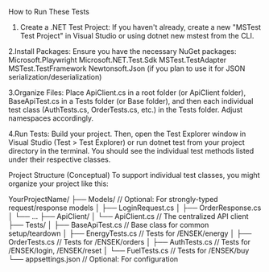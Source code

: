How to Run These Tests
1. Create a .NET Test Project: If you haven't already, create a new "MSTest Test Project" in Visual Studio or using dotnet new mstest from the CLI.

2.Install Packages: Ensure you have the necessary NuGet packages:
Microsoft.Playwright
Microsoft.NET.Test.Sdk
MSTest.TestAdapter
MSTest.TestFramework
Newtonsoft.Json (if you plan to use it for JSON serialization/deserialization)

3.Organize Files: Place ApiClient.cs in a root folder (or ApiClient folder), BaseApiTest.cs in a Tests folder (or Base folder), and then each individual test class (AuthTests.cs, OrderTests.cs, etc.) in the Tests folder. Adjust namespaces accordingly.

4.Run Tests: Build your project. Then, open the Test Explorer window in Visual Studio (Test > Test Explorer) or run dotnet test from your project directory in the terminal. You should see the individual test methods listed under their respective classes.

Project Structure (Conceptual)
To support individual test classes, you might organize your project like this:

YourProjectName/
├── Models/                     // Optional: For strongly-typed request/response models
│   ├── LoginRequest.cs
│   ├── OrderResponse.cs
│   └── ...
├── ApiClient/
│   └── ApiClient.cs            // The centralized API client
├── Tests/
│   ├── BaseApiTest.cs          // Base class for common setup/teardown
│   ├── EnergyTests.cs          // Tests for /ENSEK/energy
│   ├── OrderTests.cs           // Tests for /ENSEK/orders
│   ├── AuthTests.cs            // Tests for /ENSEK/login, /ENSEK/reset
│   └── FuelTests.cs            // Tests for /ENSEK/buy
└── appsettings.json            // Optional: For configuration
